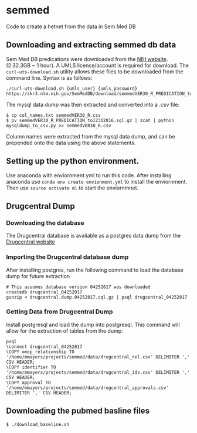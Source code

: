 # semmed

Code to create a hetnet from the data in Sem Med DB

## Downloading and extracting semmed db data

Sem Med DB predications were downloaded from the [NIH website](https://skr3.nlm.nih.gov/SemMedDB/index.html). (2.32.3GB ~ 1 hour). A UMLS licence/account is required for download.  The `curl-uts-download.sh` utility allows these files to be downloaded from the command line.  Syntax is as follows:

    ./curl-uts-download.sh {umls_user} {umls_password} https://skr3.nlm.nih.gov/SemMedDB/download/semmedVER30_R_PREDICATION_to12312016.sql.gz

The mysql data dump was then extracted and converted into a .csv file:

    $ cp col_names.txt semmedVER30_R.csv
    $ pv semmedVER30_R_PREDICATION_to12312016.sql.gz | zcat | python mysqldump_to_csv.py >> semmedVER30_R.csv

Column names were extracted from the mysql data dump, and can be prepended onto the data using the above statements.


## Setting up the python environment.

Use anaconda with enviornment.yml to run this code.  After installing anaconda
use `conda env create envionment.yml` to install the enviornment. Then use
`source activate ml` to start the enviornmnet.

## Drugcentral Dump

### Downloading the database

The Drugcentral database is avaliable as a postgres data dump from the
[Drugcentral website](http://drugcentral.org/download)

### Importing the Drugcentral database dump

After installing postgres, run the following command to load the database dump for future extraction

    # This assumes database version 04252017 was downloaded
    createdb drugcentral_04252017
    gunzip < drugcentral.dump.04252017.sql.gz | psql drugcentral_04252017

### Getting Data from Drugcentral Dump

Install postgresql and load the dump into postgresql.
This command will allow for the extraction of tables from the dump:

    psql
    \connect drugcentral_04252017
    \COPY omop_relationship TO '/home/mmayers/projects/semmed/data/drugcentral_rel.csv' DELIMITER ',' CSV HEADER;
    \COPY identifier TO '/home/mmayers/projects/semmed/data/drugcentral_ids.csv' DELIMITER ',' CSV HEADER;
    \COPY approval TO '/home/mmayers/projects/semmed/data/drugcentral_approvals.csv' DELIMITER ',' CSV HEADER;


## Downloading the pubmed basline files

    $ ./download_baseline.sh

